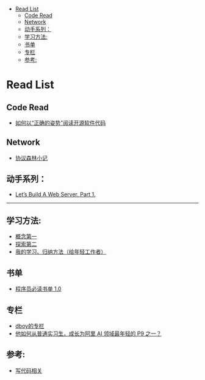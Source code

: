 

<!-- TOC -->

- [Read List](#read-list)
    - [Code Read](#code-read)
    - [Network](#network)
    - [动手系列：](#动手系列)
    - [学习方法:](#学习方法)
    - [书单](#书单)
    - [专栏](#专栏)
    - [参考:](#参考)

<!-- /TOC -->


# Read List

## Code Read

- [如何以“正确的姿势”阅读开源软件代码](https://mp.weixin.qq.com/s?__biz=MjM5Mjg4NDMwMA==&mid=2652973508&idx=1&sn=1281837abb0530893f8b42e05ea35a7e#rd)




## Network

- [协议森林小记](https://www.rayjune.me/2017/02/27/protocol-forest-note/)

## 动手系列：

- [Let’s Build A Web Server. Part 1.](https://ruslanspivak.com/lsbaws-part1/)


---


## 学习方法:

- [概念第一](https://zhuanlan.zhihu.com/p/24023858)
- [探索第二](https://zhuanlan.zhihu.com/p/24052885?refer=d-b-o-y)
- [我的学习、归纳方法（给年轻工作者）](http://www.youmeek.com/my-learning-way/)


## 书单

- [程序员必读书单 1.0](http://lucida.me/blog/developer-reading-list/)


## 专栏

- [dboy的专栏]()
- [他如何从普通实习生，成长为阿里 AI 领域最年轻的 P9 之一？](https://cn.100offer.com/blog/posts/299)

## 参考:

- [写代码相关](https://www.zhihu.com/collection/39101170)